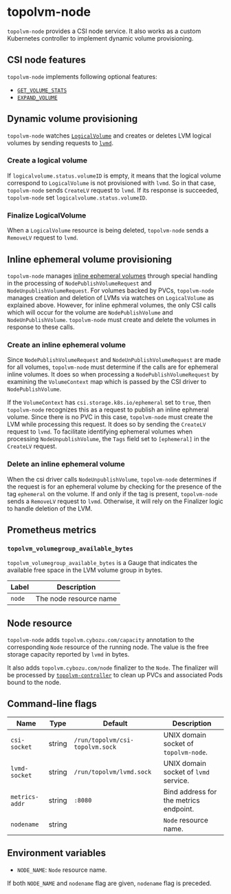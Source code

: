 topolvm-node
============

`topolvm-node` provides a CSI node service.  It also works as a custom
Kubernetes controller to implement dynamic volume provisioning.

CSI node features
-----------------

`topolvm-node` implements following optional features:

- [`GET_VOLUME_STATS`](https://github.com/container-storage-interface/spec/blob/v1.1.0/spec.md#nodegetvolumestats)
- [`EXPAND_VOLUME`](https://github.com/container-storage-interface/spec/blob/v1.1.0/spec.md#nodeexpandvolume)


Dynamic volume provisioning
---------------------------

`topolvm-node` watches [`LogicalVolume`](./crd-logical-volume.md) and creates
or deletes LVM logical volumes by sending requests to [`lvmd`](./lvmd.md).

### Create a logical volume

If `logicalvolume.status.volumeID` is empty,
it means that the logical volume correspond to `LogicalVolume` is not provisioned with `lvmd`.
So in that case, `topolvm-node` sends `CreateLV` request to `lvmd`.
If its response is succeeded, `topolvm-node` set `logicalvolume.status.volumeID`.

### Finalize LogicalVolume

When a `LogicalVolume` resource is being deleted, `topolvm-node` sends
a `RemoveLV` request to `lvmd`.

Inline ephemeral volume provisioning
------------------------------------

`topolvm-node` manages [inline ephemeral volumes](https://kubernetes-csi.github.io/docs/ephemeral-local-volumes.html) through special handling in the
processing of `NodePublishVolumeRequest` and `NodeUnpublishVolumeRequest`. For volumes
backed by PVCs, `topolvm-node` manages creation and deletion of LVMs via
watches on `LogicalVolume` as explained above. However, for inline ephmeral
volumes, the only CSI calls which will occur for the volume are
`NodePublishVolume` and `NodeUnPublishVolume`. `topolvm-node` must
create and delete the volumes in response to these calls.

### Create an inline ephemeral volume

Since `NodePublishVolumeRequest` and `NodeUnPublishVolumeRequest` are made for
all volumes, `topolvm-node` must determine if the calls are for ephemeral
inline volumes. It does so when processing a `NodePublishVolumeRequest`
by examining the `VolumeContext` map which is passed by the CSI driver to
`NodePublishVolume`.

If the `VolumeContext` has `csi.storage.k8s.io/ephemeral`
set to `true`, then `topolvm-node` recognizes this as a request to publish
an inline ephmeral volume. Since there is no PVC in this case, `topolvm-node`
must create the LVM while processing this request. It does so by sending the
`CreateLV` request to `lvmd`. To facilitate identifying ephemeral volumes when
processing `NodeUnpublishVolume`, the `Tags` field set to `[ephemeral]` in
the `CreateLV` request.

### Delete an inline ephemeral volume

When the csi driver calls `NodeUnpublishVolume`, `topolvm-node` determines
if the request is for an ephemeral volume by checking for the presence of
the tag `ephemeral` on the volume. If and only if the tag is present,
`topolvm-node` sends a `RemoveLV` request to `lvmd`. Otherwise, it will
rely on the Finalizer logic to handle deletion of the LVM.

Prometheus metrics
------------------

### `topolvm_volumegroup_available_bytes`

`topolvm_volumegroup_available_bytes` is a Gauge that indicates the available
free space in the LVM volume group in bytes.

| Label  | Description            |
| ------ | ---------------------- |
| `node` | The node resource name |

Node resource
-------------

`topolvm-node` adds `topolvm.cybozu.com/capacity` annotation to the
corresponding `Node` resource of the running node.  The value is the
free storage capacity reported by `lvmd` in bytes.

It also adds `topolvm.cybozu.com/node` finalizer to the `Node`.
The finalizer will be processed by [`topolvm-controller`](./topolvm-controller.md)
to clean up PVCs and associated Pods bound to the node.

Command-line flags
------------------

| Name           | Type   | Default                         | Description                            |
| -------------- | ------ | ------------------------------- | -------------------------------------- |
| `csi-socket`   | string | `/run/topolvm/csi-topolvm.sock` | UNIX domain socket of `topolvm-node`.  |
| `lvmd-socket`  | string | `/run/topolvm/lvmd.sock`        | UNIX domain socket of `lvmd` service.  |
| `metrics-addr` | string | `:8080`                         | Bind address for the metrics endpoint. |
| `nodename`     | string |                                 | `Node` resource name.                  |

Environment variables
---------------------

- `NODE_NAME`: `Node` resource name.

If both `NODE_NAME` and `nodename` flag are given, `nodename` flag is preceded.
